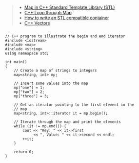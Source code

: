 ###
> - [Map in C++ Standard Template Library (STL)](https://www.geeksforgeeks.org/map-associative-containers-the-c-standard-template-library-stl/)
> - [C++ Loop through Map](https://stackoverflow.com/questions/26281979/c-loop-through-map)
> - [How to write an STL compatible container](https://medium.com/@vgasparyan1995/how-to-write-an-stl-compatible-container-fc5b994462c6)
> - [C++ Vectors](https://www.programiz.com/cpp-programming/vectors)
```

// C++ program to illustrate the begin and end iterator
#include <iostream>
#include <map>
#include <string>
using namespace std;
 
int main()
{
    // Create a map of strings to integers
    map<string, int> mp;
 
    // Insert some values into the map
    mp["one"] = 1;
    mp["two"] = 2;
    mp["three"] = 3;
 
    // Get an iterator pointing to the first element in the
    // map
    map<string, int>::iterator it = mp.begin();
 
    // Iterate through the map and print the elements
    while (it != mp.end()) {
        cout << "Key: " << it->first
             << ", Value: " << it->second << endl;
        ++it;
    }
 
    return 0;
}

```